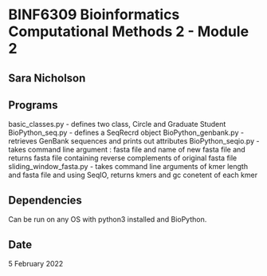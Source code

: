 # BINF6309 Bioinformatics Computational Methods 2 - Module 2

## Sara Nicholson

## Programs
basic_classes.py - defines two class, Circle and Graduate Student
BioPython_seq.py - defines a SeqRecrd object
BioPython_genbank.py - retrieves GenBank sequences and prints out attributes
BioPython_seqio.py - takes command line argument : fasta file and name of new fasta
                    file and returns fasta file containing reverse complements
                    of original fasta file
sliding_window_fasta.py - takes command line arguments of kmer length and fasta file
                          and using SeqIO, returns kmers and gc conetent of each kmer

## Dependencies
Can be run on any OS with python3 installed and BioPython.

## Date
5 February 2022
